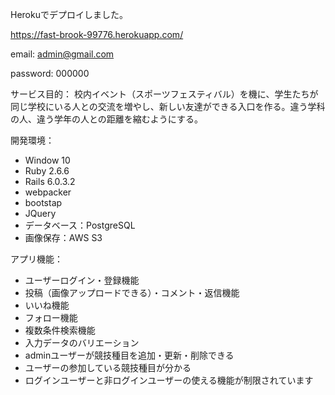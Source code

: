 Herokuでデプロイしました。


https://fast-brook-99776.herokuapp.com/


email: admin@gmail.com


password: 000000

サービス目的：
	校内イベント（スポーツフェスティバル）を機に、学生たちが同じ学校にいる人との交流を増やし、新しい友達ができる入口を作る。違う学科の人、違う学年の人との距離を縮むようにする。

開発環境：
- Window 10
- Ruby 2.6.6
- Rails 6.0.3.2
- webpacker
- bootstap
- JQuery
- データベース：PostgreSQL
- 画像保存：AWS S3

アプリ機能：
- ユーザーログイン・登録機能
- 投稿（画像アップロードできる）・コメント・返信機能
- いいね機能
- フォロー機能
- 複数条件検索機能
- 入力データのバリエーション
- adminユーザーが競技種目を追加・更新・削除できる
- ユーザーの参加している競技種目が分かる
- ログインユーザーと非ログインユーザーの使える機能が制限されています
